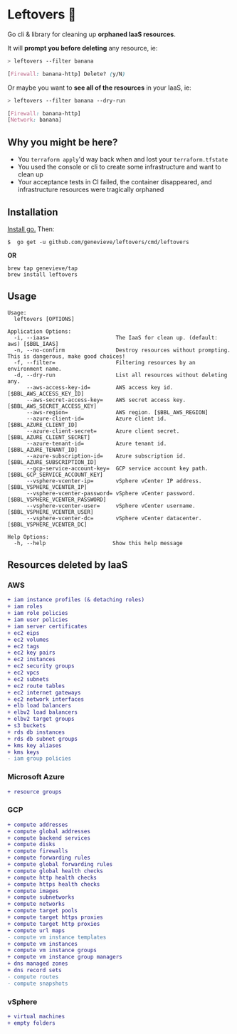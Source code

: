 # Leftovers :turkey:

Go cli & library for cleaning up **orphaned IaaS resources**.

It will **prompt you before deleting** any resource, ie:

```css
> leftovers --filter banana

[Firewall: banana-http] Delete? (y/N)
```

Or maybe you want to **see all of the resources** in your IaaS, ie:
```css
> leftovers --filter banana --dry-run

[Firewall: banana-http]
[Network: banana]
```



## Why you might be here?
- You `terraform apply`'d way back when and lost your `terraform.tfstate`
- You used the console or cli to create some infrastructure and want to clean up
- Your acceptance tests in CI failed, the container disappeared, and
infrastructure resources were tragically orphaned



## Installation

[Install go.](https://golang.org/doc/install) Then:

```
$  go get -u github.com/genevieve/leftovers/cmd/leftovers
```

**OR**

```
brew tap genevieve/tap
brew install leftovers
```



## Usage

```
Usage:
  leftovers [OPTIONS]

Application Options:
  -i, --iaas=                     The IaaS for clean up. (default: aws) [$BBL_IAAS]
  -n, --no-confirm                Destroy resources without prompting. This is dangerous, make good choices!
  -f, --filter=                   Filtering resources by an environment name.
  -d, --dry-run                   List all resources without deleting any.
      --aws-access-key-id=        AWS access key id. [$BBL_AWS_ACCESS_KEY_ID]
      --aws-secret-access-key=    AWS secret access key. [$BBL_AWS_SECRET_ACCESS_KEY]
      --aws-region=               AWS region. [$BBL_AWS_REGION]
      --azure-client-id=          Azure client id. [$BBL_AZURE_CLIENT_ID]
      --azure-client-secret=      Azure client secret. [$BBL_AZURE_CLIENT_SECRET]
      --azure-tenant-id=          Azure tenant id. [$BBL_AZURE_TENANT_ID]
      --azure-subscription-id=    Azure subscription id. [$BBL_AZURE_SUBSCRIPTION_ID]
      --gcp-service-account-key=  GCP service account key path. [$BBL_GCP_SERVICE_ACCOUNT_KEY]
      --vsphere-vcenter-ip=       vSphere vCenter IP address. [$BBL_VSPHERE_VCENTER_IP]
      --vsphere-vcenter-password= vSphere vCenter password. [$BBL_VSPHERE_VCENTER_PASSWORD]
      --vsphere-vcenter-user=     vSphere vCenter username. [$BBL_VSPHERE_VCENTER_USER]
      --vsphere-vcenter-dc=       vSphere vCenter datacenter. [$BBL_VSPHERE_VCENTER_DC]

Help Options:
  -h, --help                     Show this help message
```



## Resources deleted by IaaS

### AWS

  ```diff
  + iam instance profiles (& detaching roles)
  + iam roles
  + iam role policies
  + iam user policies
  + iam server certificates
  + ec2 eips
  + ec2 volumes
  + ec2 tags
  + ec2 key pairs
  + ec2 instances
  + ec2 security groups
  + ec2 vpcs
  + ec2 subnets
  + ec2 route tables
  + ec2 internet gateways
  + ec2 network interfaces
  + elb load balancers
  + elbv2 load balancers
  + elbv2 target groups
  + s3 buckets
  + rds db instances
  + rds db subnet groups
  + kms key aliases
  + kms keys
  - iam group policies
  ```

### Microsoft Azure

  ```diff
  + resource groups
  ```

### GCP

  ```diff
  + compute addresses
  + compute global addresses
  + compute backend services
  + compute disks
  + compute firewalls
  + compute forwarding rules
  + compute global forwarding rules
  + compute global health checks
  + compute http health checks
  + compute https health checks
  + compute images
  + compute subnetworks
  + compute networks
  + compute target pools
  + compute target https proxies
  + compute target http proxies
  + compute url maps
  - compute vm instance templates
  + compute vm instances
  + compute vm instance groups
  + compute vm instance group managers
  + dns managed zones
  + dns record sets
  - compute routes
  - compute snapshots
  ```

### vSphere

  ```diff
  + virtual machines
  + empty folders
  ```
